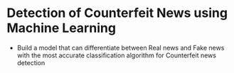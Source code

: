 # Detection of Counterfeit News using Machine Learning

* Build a model that can differentiate between Real news and Fake news with the most accurate classification algorithm for  Counterfeit news detection

